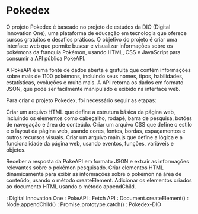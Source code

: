 # Pokedex

O projeto Pokedex é baseado no projeto de estudos da DIO (Digital Innovation One), uma plataforma de educação em tecnologia que oferece cursos gratuitos e desafios práticos. O objetivo do projeto é criar uma interface web que permite buscar e visualizar informações sobre os pokémons da franquia Pokémon, usando HTML, CSS e JavaScript para consumir a API pública PokeAPI.

A PokeAPI é uma fonte de dados aberta e gratuita que contém informações sobre mais de 1100 pokémons, incluindo seus nomes, tipos, habilidades, estatísticas, evoluções e muito mais. A API retorna os dados em formato JSON, que pode ser facilmente manipulado e exibido na interface web.

Para criar o projeto Pokedex, foi necessário seguir as etapas:

Criar um arquivo HTML que define a estrutura básica da página web, incluindo os elementos como cabeçalho, rodapé, barra de pesquisa, botões de navegação e área de conteúdo.
Criar um arquivo CSS que define o estilo e o layout da página web, usando cores, fontes, bordas, espaçamentos e outros recursos visuais.
Criar um arquivo main.js que define a lógica e a funcionalidade da página web, usando eventos, funções, variáveis e objetos. 

Receber a resposta da PokeAPI em formato JSON e extrair as informações relevantes sobre o pokémon pesquisado.
Criar elementos HTML dinamicamente para exibir as informações sobre o pokémon na área de conteúdo, usando o método createElement.
Adicionar os elementos criados ao documento HTML usando o método appendChild.


: Digital Innovation One : PokeAPI : Fetch API : Document.createElement() : Node.appendChild() : Promise.prototype.catch() : Pokedex-DIO
